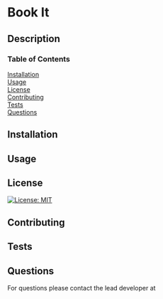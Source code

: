 # Book It
## Description

### Table of Contents 

[Installation](#install)<br>
[Usage](#usage)<br>
[License](#license)<br>
[Contributing](#contributing)<br>
[Tests](#tests)<br>
[Questions](#questions)<br>

<a name="install"></a>
## Installation


<a name="usage"></a>
## Usage


<a name="license"></a>
## License
[![License: MIT](https://img.shields.io/badges/License-MIT-yellow.svg)](https://choosealicense.com/license/MIT)

<a name="contributing"></a>
## Contributing


<a name="tests"></a>
## Tests


<a name="questions"></a>
## Questions
For questions please contact the lead developer  at 